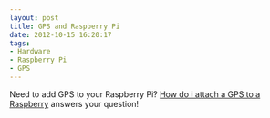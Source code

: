```yaml
---
layout: post
title: GPS and Raspberry Pi
date: 2012-10-15 16:20:17
tags:
- Hardware
- Raspberry Pi
- GPS
---
```

Need to add GPS to your Raspberry Pi? [How do i attach a GPS to a Raspberry][1] answers your question!

[1]:http://raspberrypi.stackexchange.com/questions/547/how-do-i-attach-a-gps-receiver